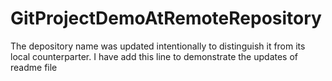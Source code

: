 # GitProjectDemoAtRemoteRepository
The depository name was updated intentionally to distinguish it from its local counterparter.
I have add this line to demonstrate the updates of readme file
